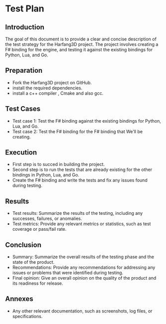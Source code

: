 # Test Plan

## Introduction

The goal of this document is to provide a clear and concise description of the test strategy for the Harfang3D project. The project involves creating a F# binding for the engine, and testing it against the existing bindings for Python, Lua, and Go.

## Preparation

- Fork the Harfang3D project on GitHub.
- install the required dependencies.
- install a c++ compiler , Cmake and also gcc.

## Test Cases

- Test case 1: Test the F# binding against the existing bindings for Python, Lua, and Go.
- Test case 2: Test the F# binding for the F# binding that We'll be creating.

## Execution

- First step is to succed in building the project.
- Second step is to run the tests that are already existing for the other bindings in Python, Lua, and Go.
- Create the F# binding and write the tests and fix any issues found during testing.

## Results

- Test results: Summarize the results of the testing, including any successes, failures, or anomalies.
- Test metrics: Provide any relevant metrics or statistics, such as test coverage or pass/fail rate.

## Conclusion

- Summary: Summarize the overall results of the testing phase and the state of the product.
- Recommendations: Provide any recommendations for addressing any issues or problems that were identified during testing.
- Final opinion: Give an overall opinion on the quality of the product and its readiness for release.

## Annexes

- Any other relevant documentation, such as screenshots, log files, or specifications.
